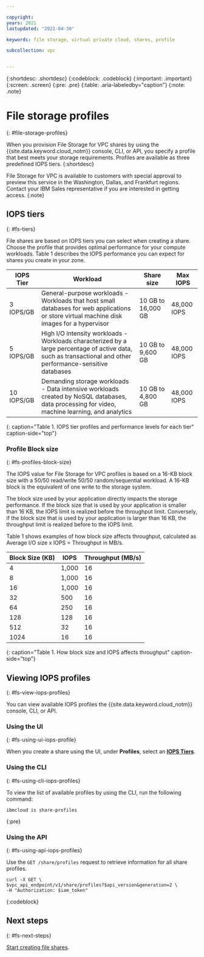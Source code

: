```yaml
---

copyright:
years: 2021
lastupdated: "2021-04-30"

keywords: file storage, virtual private cloud, shares, profile

subcollection: vpc


---
```


{:shortdesc: .shortdesc}
{:codeblock: .codeblock}
{:important: .important}
{:screen: .screen}
{:pre: .pre}
{:table: .aria-labeledby="caption"}
{:note: .note}

# File storage profiles
{: #file-storage-profiles}

When you provision File Storage for VPC shares by using the {{site.data.keyword.cloud_notm}} console, CLI, or API, you specify a profile that best meets your storage requirements. Profiles are available as three predefined IOPS tiers.
{:shortdesc}

File Storage for VPC is available to customers with special approval to preview this service in the Washington, Dallas, and Frankfurt regions. Contact your IBM Sales representative if you are interested in getting access.
{:note}

## IOPS tiers
{: #fs-tiers}

File shares are based on IOPS tiers you can select when creating a share. Choose the profile that provides optimal performance for your compute workloads. Table 1 describes the IOPS performance you can expect for shares you create in your zone.

| IOPS Tier | Workload | Share size | Max IOPS |
|-----------|----------|-------------|--------------|
| 3 IOPS/GB | General-purpose workloads - Workloads that host small databases for web applications or store virtual machine disk images for a hypervisor | 10 GB to 16,000 GB |  48,000 IOPS |
| 5 IOPS/GB | High I/O intensity workloads - Workloads characterized by a large percentage of active data, such as transactional and other performance-sensitive databases| 10 GB to 9,600 GB | 48,000 IOPS|
| 10 IOPS/GB | Demanding storage workloads - Data intensive workloads created by NoSQL databases, data processing for video, machine learning, and analytics | 10 GB to 4,800 GB | 48,000 IOPS |
{: caption="Table 1. IOPS tier profiles and performance levels for each tier" caption-side="top"}

### Profile Block size
{: #fs-profiles-block-size}

The IOPS value for File Storage for VPC profiles is based on a 16-KB block size with a 50/50 read/write 50/50 random/sequential workload. A 16-KB block is the equivalent of one write to the storage system.

The block size used by your application directly impacts the storage performance. If the block size that is used by your application is smaller than 16 KB, the IOPS limit is realized before the throughput limit. Conversely, if the block size that is used by your application is larger than 16 KB, the throughput limit is realized before to the IOPS limit.

Table 1 shows examples of how block size affects throughput, calculated as Average I/O size x IOPS = Throughput in MB/s.

| Block Size (KB) | IOPS | Throughput (MB/s) |
|-----|-----|-----|
| 4 | 1,000 | 16 |
| 8 | 1,000 | 16 |
| 16 | 1,000 | 16 |
| 32 | 500 | 16 |
| 64 | 250 | 16 |
| 128 | 128 | 16 |
| 512 | 32 | 16 |
| 1024 | 16 | 16 |
{: caption="Table 1. How block size and IOPS affects throughput" caption-side="top"}

## Viewing IOPS profiles
{: #fs-view-iops-profiles}

You can view available IOPS profiles the {{site.data.keyword.cloud_notm}} console, CLI, or API.

### Using the UI
{: #fs-using-ui-iops-profile}

When you create a share using the UI, under **Profiles**, select an [**IOPS Tiers**](https://test.cloud.ibm.com/docs/vpc?topic=vpc-file-storage-create#fs-create-share-target-ui).

### Using the CLI
{: #fs-using-cli-iops-profiles}

To view the list of available profiles by using the CLI, run the following command:

```
ibmcloud is share-profiles
```
{:pre}

### Using the API
{: #fs-using-api-iops-profiles}

Use the `GET /share/profiles` request to retrieve information for all share profiles.

```
curl -X GET \
$vpc_api_endpoint/v1/share/profiles?$api_version&generation=2 \
-H "Authorization: $iam_token"
```
{:codeblock}

## Next steps
{: #fs-next-steps}

[Start creating file shares](/docs/vpc?topic=vpc-file-storage-create).
